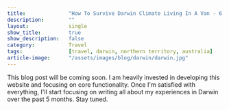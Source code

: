 ```yaml
---
title:				"How To Survive Darwin Climate Living In A Van - 6 Months and Still Alive! | Vanlife, Northern Territory"
description:		""
layout:				single
show_title:			true
show_description:	false
category:			Travel
tags:				[travel, darwin, northern territory, australia]
article-image:		"/assets/images/blog/darwin/darwin.jpg"
---
```


This blog post will be coming soon. I am heavily invested in developing this website and focusing on core functionality. Once I'm satisfied with everything, I'll start focusing on writing all about my experiences in Darwin over the past 5 months. Stay tuned.